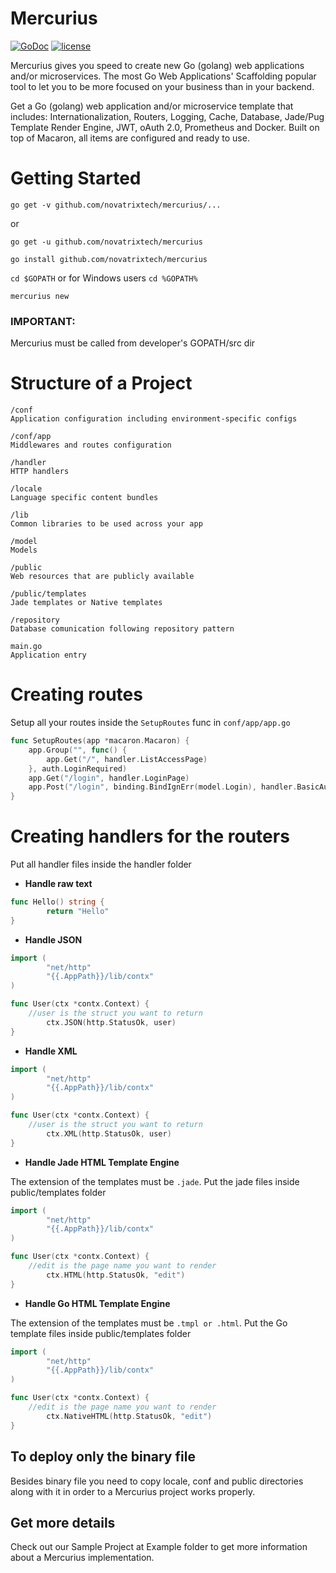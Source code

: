 # Mercurius

[![GoDoc](https://godoc.org/github.com/novatrixtech/mercurius?status.svg)](https://godoc.org/github.com/novatrixtech/mercurius)
[![license](https://img.shields.io/badge/license-Apache%20License%202.0-blue.svg?style=flat)](http://www.apache.org/licenses/LICENSE-2.0)

Mercurius gives you speed to create new Go (golang) web applications and/or microservices. The most Go Web Applications' Scaffolding popular tool to let you to be more focused on your business than in your backend.

Get a Go (golang) web application and/or microservice template that includes: Internationalization, Routers, Logging, Cache, Database, Jade/Pug Template Render Engine, JWT, oAuth 2.0, Prometheus and Docker. Built on top of Macaron, all items are configured and ready to use.

# Getting Started

`go get -v github.com/novatrixtech/mercurius/...`

or

`go get -u github.com/novatrixtech/mercurius`

`go install github.com/novatrixtech/mercurius`

`cd $GOPATH` or for Windows users `cd %GOPATH%`

`mercurius new`

### IMPORTANT:

Mercurius must be called from developer's GOPATH/src dir

# Structure of a Project

```
/conf
Application configuration including environment-specific configs

/conf/app
Middlewares and routes configuration

/handler
HTTP handlers

/locale
Language specific content bundles

/lib
Common libraries to be used across your app

/model
Models

/public
Web resources that are publicly available

/public/templates
Jade templates or Native templates

/repository
Database comunication following repository pattern

main.go
Application entry
```

# Creating routes

Setup all your routes inside the `SetupRoutes` func in `conf/app/app.go`

```go
func SetupRoutes(app *macaron.Macaron) {
	app.Group("", func() {
		app.Get("/", handler.ListAccessPage)
	}, auth.LoginRequired)
	app.Get("/login", handler.LoginPage)
	app.Post("/login", binding.BindIgnErr(model.Login), handler.BasicAuth)
}
```

# Creating handlers for the routers

Put all handler files inside the handler folder

- **Handle raw text**

```go
func Hello() string {
        return "Hello"
}
```

- **Handle JSON**

```go
import (
        "net/http"
        "{{.AppPath}}/lib/contx"
)

func User(ctx *contx.Context) {
	//user is the struct you want to return
        ctx.JSON(http.StatusOk, user)
}
```

- **Handle XML**

```go
import (
        "net/http"
        "{{.AppPath}}/lib/contx"
)

func User(ctx *contx.Context) {
	//user is the struct you want to return
        ctx.XML(http.StatusOk, user)
}
```

- **Handle Jade HTML Template Engine**

The extension of the templates must be `.jade`. Put the jade files inside public/templates folder

```go
import (
        "net/http"
        "{{.AppPath}}/lib/contx"
)

func User(ctx *contx.Context) {
	//edit is the page name you want to render
        ctx.HTML(http.StatusOk, "edit")
}
```

- **Handle Go HTML Template Engine**

The extension of the templates must be `.tmpl or .html`. Put the Go template files inside public/templates folder

```go
import (
        "net/http"
        "{{.AppPath}}/lib/contx"
)

func User(ctx *contx.Context) {
	//edit is the page name you want to render
        ctx.NativeHTML(http.StatusOk, "edit")
}
```

## To deploy only the binary file

Besides binary file you need to copy locale, conf and public directories along with it in order to a Mercurius project works properly.

## Get more details

Check out our Sample Project at Example folder to get more information about a Mercurius implementation.
